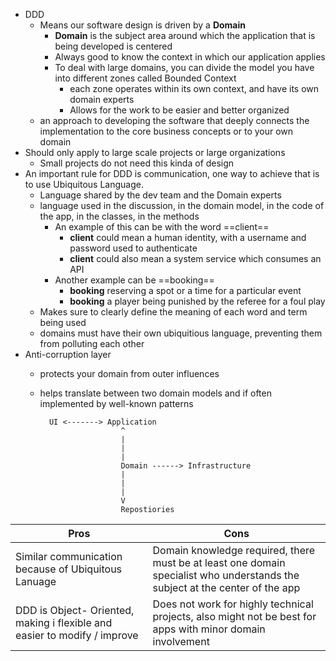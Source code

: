 -  DDD
	- Means our software design is driven by a **Domain** 
		- **Domain** is the subject area around which the application that is being developed is centered
		- Always good to know the context in which our application applies
		- To deal with large domains, you can divide the model you have into different zones called Bounded Context
			- each zone operates within its own context, and have its own domain experts
			- Allows for the work to be easier and better organized
	- an approach to developing the software that deeply connects the implementation to the core business concepts or to your own domain
- Should only apply to large scale projects or large organizations
	- Small projects do not need this kinda of design
- An important rule for DDD is communication, one way to achieve that is to use Ubiquitous Language.
	- Language shared by the dev team and the Domain experts
	- language used in the discussion, in the domain model, in the code of the app, in the classes, in the methods
		- An example of this can be with the word ==client==
			- **client** could mean a human identity, with a username and password used to authenticate
			- **client** could also mean a system service which consumes an API
		- Another example can be ==booking==
			- **booking** reserving a spot or a time for a particular event
			- **booking** a player being punished by the referee for a foul play
	- Makes sure to clearly define the meaning of each word and term being used
	- domains must have their own ubiquitious language, preventing them from polluting each other
- Anti-corruption layer
	- protects your domain from outer influences
	- helps translate between two domain models and if often implemented by well-known patterns

			UI <-------> Application
							^
							|
							|
							|
							Domain ------> Infrastructure
							|
							|
							|
							V
							Repostiories

| Pros                                                                      | Cons                                                                                                                         |
| ------------------------------------------------------------------------- | ---------------------------------------------------------------------------------------------------------------------------- |
| Similar communication because of Ubiquitous Lanuage                       | Domain knowledge required, there must be at least one domain specialist who understands the subject at the center of the app |
| DDD is Object- Oriented, making i flexible and easier to modify / improve | Does not work for highly technical projects, also might not be best for apps with minor domain involvement                   |

		